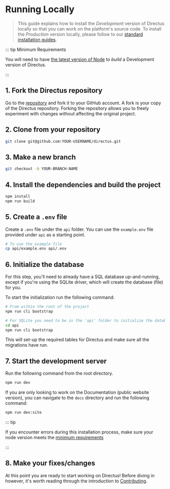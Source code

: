 # Running Locally

> This guide explains how to install the _Development_ version of Directus locally so that you can work on the
> platform's source code. To install the _Production_ version locally, please follow to our
> [standard installation guides](/getting-started/installation/).

::: tip Minimum Requirements

You will need to have [the latest version of Node](https://nodejs.org/en/download/current/) to _build_ a Development
version of Directus.

:::

## 1. Fork the Directus repository

Go to the [repository](https://github.com/directus/directus) and fork it to your GitHub account. A fork is your copy of
the Directus repository. Forking the repository allows you to freely experiment with changes without affecting the
original project.

## 2. Clone from your repository

```bash
git clone git@github.com:YOUR-USERNAME/directus.git
```

## 3. Make a new branch

```bash
git checkout -b YOUR-BRANCH-NAME
```

## 4. Install the dependencies and build the project

```bash
npm install
npm run build
```

## 5. Create a `.env` file

Create a `.env` file under the `api` folder. You can use the `example.env` file provided under `api` as a starting
point.

```bash
# To use the example file
cp api/example.env api/.env
```

## 6. Initialize the database

For this step, you'll need to already have a SQL database up-and-running, except if you're using the SQLite driver,
which will create the database (file) for you.

To start the initialization run the following command:

```bash
# From within the root of the project
npm run cli bootstrap

# For SQLite you need to be in the 'api' folder to initialize the database
cd api
npm run cli bootstrap
```

This will set-up the required tables for Directus and make sure all the migrations have run.

## 7. Start the development server

Run the following command from the root directory.

```bash
npm run dev
```

If you are only looking to work on the Documentation (public website version), you can navigate to the `docs` directory
and run the following command:

```bash
npm run dev:site
```

::: tip

If you encounter errors during this installation process, make sure your node version meets the
[minimum requirements](/guides/installation/cli)

:::

## 8. Make your fixes/changes

At this point you are ready to start working on Directus! Before diving in however, it's worth reading through the introduction to [Contributing](/contributing/introduction).
